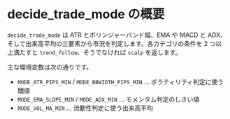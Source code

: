 # decide_trade_mode の概要

`decide_trade_mode` は ATR とボリンジャーバンド幅、EMA や MACD と ADX、そして出来高平均の三要素から市況を判定します。各カテゴリの条件を 2 つ以上満たすと `trend_follow`、そうでなければ `scalp` を返します。

主な環境変数は次の通りです。

- `MODE_ATR_PIPS_MIN` / `MODE_BBWIDTH_PIPS_MIN` … ボラティリティ判定に使う閾値
- `MODE_EMA_SLOPE_MIN` / `MODE_ADX_MIN` … モメンタム判定のしきい値
- `MODE_VOL_MA_MIN` … 流動性判定に使う出来高平均
